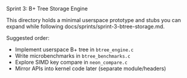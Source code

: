 Sprint 3: B+ Tree Storage Engine

This directory holds a minimal userspace prototype and stubs you can expand while following docs/sprints/sprint-3-btree-storage.md.

Suggested order:
- Implement userspace B+ tree in `btree_engine.c`
- Write microbenchmarks in `btree_benchmarks.c`
- Explore SIMD key compare in `neon_compare.c`
- Mirror APIs into kernel code later (separate module/headers)


